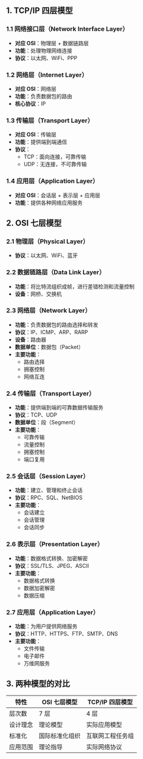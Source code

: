 ## 1. TCP/IP 四层模型

### 1.1 网络接口层（Network Interface Layer）

- **对应 OSI**：物理层 + 数据链路层
- **功能**：处理物理网络连接
- **协议**：以太网、WiFi、PPP

### 1.2 网络层（Internet Layer）

- **对应 OSI**：网络层
- **功能**：负责数据包的路由
- **核心协议**：IP

### 1.3 传输层（Transport Layer）

- **对应 OSI**：传输层
- **功能**：提供端到端通信
- **协议**：
  - TCP：面向连接，可靠传输
  - UDP：无连接，不可靠传输

### 1.4 应用层（Application Layer）

- **对应 OSI**：会话层 + 表示层 + 应用层
- **功能**：提供各种网络应用服务

## 2. OSI 七层模型

### 2.1 物理层（Physical Layer）

- **协议**：以太网、WiFi、蓝牙

### 2.2 数据链路层（Data Link Layer）

- **功能**：将比特流组织成帧，进行差错检测和流量控制
- **设备**：网桥、交换机

### 2.3 网络层（Network Layer）

- **功能**：负责数据包的路由选择和转发
- **协议**：IP、ICMP、ARP、RARP
- **设备**：路由器
- **数据单位**：数据包（Packet）
- **主要功能**：
  - 路由选择
  - 拥塞控制
  - 网络互连

### 2.4 传输层（Transport Layer）

- **功能**：提供端到端的可靠数据传输服务
- **协议**：TCP、UDP
- **数据单位**：段（Segment）
- **主要功能**：
  - 可靠传输
  - 流量控制
  - 拥塞控制
  - 端口复用

### 2.5 会话层（Session Layer）

- **功能**：建立、管理和终止会话
- **协议**：RPC、SQL、NetBIOS
- **主要功能**：
  - 会话建立
  - 会话管理
  - 会话同步

### 2.6 表示层（Presentation Layer）

- **功能**：数据格式转换、加密解密
- **协议**：SSL/TLS、JPEG、ASCII
- **主要功能**：
  - 数据格式转换
  - 数据加密解密
  - 数据压缩

### 2.7 应用层（Application Layer）

- **功能**：为用户提供网络服务
- **协议**：HTTP、HTTPS、FTP、SMTP、DNS
- **主要功能**：
  - 文件传输
  - 电子邮件
  - 万维网服务

## 3. 两种模型的对比

| 特性     | OSI 七层模型   | TCP/IP 四层模型  |
| -------- | -------------- | ---------------- |
| 层次数   | 7 层           | 4 层             |
| 设计理念 | 理论模型       | 实际应用模型     |
| 标准化   | 国际标准化组织 | 互联网工程任务组 |
| 应用范围 | 理论指导       | 实际网络协议     |
